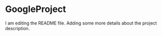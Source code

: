 # GoogleProject
I am editing the README file. Adding some more details about the project description.
